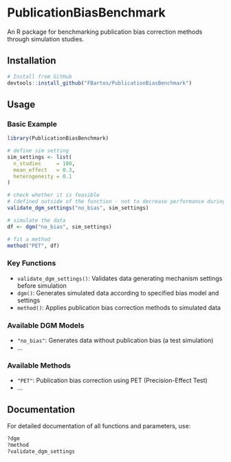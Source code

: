 
<!-- README.md is generated from README.Rmd. Please edit that file -->

# PublicationBiasBenchmark

An R package for benchmarking publication bias correction methods
through simulation studies.

## Installation

``` r
# Install from GitHub
devtools::install_github("FBartos/PublicationBiasBenchmark")
```

## Usage

### Basic Example

``` r
library(PublicationBiasBenchmark)

# define sim setting
sim_settings <- list(
  n_studies     = 100,
  mean_effect   = 0.3,
  heterogeneity = 0.1
)

# check whether it is feasible
# (defined outside of the function - not to decrease performance during simulation)
validate_dgm_settings("no_bias", sim_settings)

# simulate the data
df <- dgm("no_bias", sim_settings)

# fit a method
method("PET", df)
```

### Key Functions

- `validate_dgm_settings()`: Validates data generating mechanism
  settings before simulation
- `dgm()`: Generates simulated data according to specified bias model
  and settings
- `method()`: Applies publication bias correction methods to simulated
  data

### Available DGM Models

- `"no_bias"`: Generates data without publication bias (a test
  simulation)
- …

### Available Methods

- `"PET"`: Publication bias correction using PET (Precision-Effect Test)
- …

## Documentation

For detailed documentation of all functions and parameters, use:

``` r
?dgm
?method
?validate_dgm_settings
```
